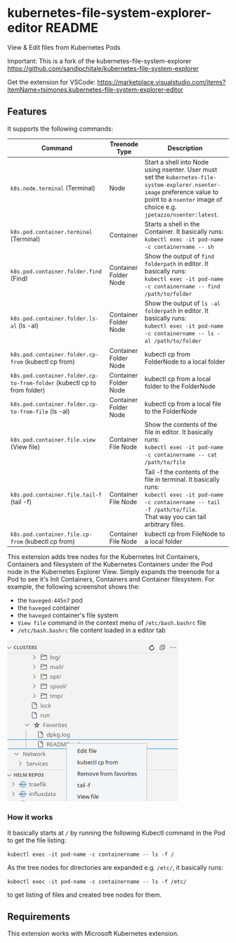 # kubernetes-file-system-explorer-editor README

View & Edit files from Kubernetes Pods

Important: This is a fork of the kubernetes-file-system-explorer https://github.com/sandipchitale/kubernetes-file-system-explorer


Get the extension for VSCode: https://marketplace.visualstudio.com/items?itemName=tsimones.kubernetes-file-system-explorer-editor

## Features

It supports the following commands:

| Command | Treenode Type| Description |
|---------|----------|-------------|
|`k8s.node.terminal` (Terminal)| Node |Start a shell into Node using nsenter. User must set the `kubernetes-file-system-explorer.nsenter-image` preference value to point to a `nsenter` image of choice e.g. `jpetazzo/nsenter:latest`.|
|`k8s.pod.container.terminal` (Terminal)| Container |Starts a shell in the Container. It basically runs:<br/>`kubectl exec -it pod-name -c containername -- sh`|
|`k8s.pod.container.folder.find` (Find)| Container Folder Node |Show the output of `find folderpath` in editor. It basically runs:<br/>`kubectl exec -it pod-name -c containername -- find /path/to/folder`|
|`k8s.pod.container.folder.ls-al` (ls -al)| Container Folder Node |Show the output of `ls -al folderpath` in editor. It basically runs:<br/>`kubectl exec -it pod-name -c containername -- ls -al /path/to/folder`|
|`k8s.pod.container.folder.cp-from` (kubectl cp from)| Container Folder Node |kubectl cp from FolderNode to a local folder|
|`k8s.pod.container.folder.cp-to-from-folder` (kubectl cp to from folder)| Container Folder Node |kubectl cp from a local folder to the FolderNode|
|`k8s.pod.container.folder.cp-to-from-file` (ls -al)| Container Folder Node |kubectl cp from a local file to the FolderNode|
|`k8s.pod.container.file.view` (View file)| Container File Node |Show the contents of the file in editor. It basically runs:<br/>`kubectl exec -it pod-name -c containername -- cat /path/to/file`|
|`k8s.pod.container.file.tail-f` (tail -f)| Container File Node |Tail -f the contents of the file in terminal. It basically runs:<br/>`kubectl exec -it pod-name -c containername -- tail -f /path/to/file`.<br/>That way you can tail arbitrary files.|
|`k8s.pod.container.file.cp-from` (kubectl cp from)| Container File Node |kubectl cp from FileNode to a local folder|

This extension adds tree nodes for the Kubernetes Init Containers, Containers and filesystem of the Kubernetes Containers under the Pod node in the Kubernetes Explorer View. Simply expands the treenode for a Pod to see it's Init Containers, Containers and Container filesystem. For example, the following screenshot shows the:

- the `haveged-445n7` pod
- the `haveged` container
- the `haveged` container's file system
- `View file` command in the context menu of `/etc/bash.bashrc` file
- `/etc/bash.bashrc` file content loaded in a editor tab

![Pod's filesystem](images/filesystem.png)


### How it works

It basically starts at `/` by running the following Kubectl command in the Pod to get the file listing:

`kubectl exec -it pod-name -c containername -- ls -f /`

As the tree nodes for directories are expanded e.g. `/etc/`, it basically runs:

`kubectl exec -it pod-name -c containername -- ls -f /etc/`

to get listing of files and created tree nodes for them.

## Requirements

This extension works with Microsoft Kubernetes extension.
